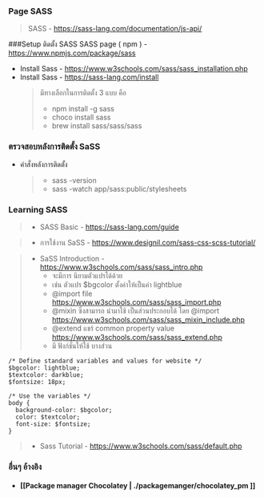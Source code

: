 ### Page SASS 
> SASS - https://sass-lang.com/documentation/js-api/

###Setup ติดตั้ง SASS 
SASS page ( npm ) - https://www.npmjs.com/package/sass
- Install Sass  - https://www.w3schools.com/sass/sass_installation.php 
- Install Sass - https://sass-lang.com/install
  > มีทางเลือกในการติดตั้ง 3 แบบ คือ 
  > - npm install -g sass
  > - choco install sass
  > - brew install sass/sass/sass
### ตรวจสอบหลังการติดตั้ง SaSS 
- คำสั่งหลังการติดตั้ง
  > - sass -version
  > - sass -watch app/sass:public/stylesheets

### Learning  SASS
> - SASS Basic - https://sass-lang.com/guide

> - การใช้งาน SaSS  - https://www.designil.com/sass-css-scss-tutorial/

> - SaSS Introduction - https://www.w3schools.com/sass/sass_intro.php
>   - จะมีการ นิยามตัวแปรได้ด้วย 
>   - เช่น ตัวแปร $bgcolor ตั้งค่าให้เป็นค่า lightblue
>   - @import file https://www.w3schools.com/sass/sass_import.php
>   - @mixin ซึ่งสามารถ นำมาใช้ เป็นส่วนประกอบได้ โดย @import  https://www.w3schools.com/sass/sass_mixin_include.php
>   - @extend แชร์ common property value  https://www.w3schools.com/sass/sass_extend.php
>   - มี ฟังก์ชั่นให้ใช้ บางส่วน
```
/* Define standard variables and values for website */
$bgcolor: lightblue;
$textcolor: darkblue;
$fontsize: 18px;

/* Use the variables */
body {
  background-color: $bgcolor;
  color: $textcolor;
  font-size: $fontsize;
}
```
  
> - Sass Tutorial - https://www.w3schools.com/sass/default.php

### อื่นๆ อ้างอิง 
- #### [[Package manager Chocolatey | ./packagemanger/chocolatey_pm ]]
 